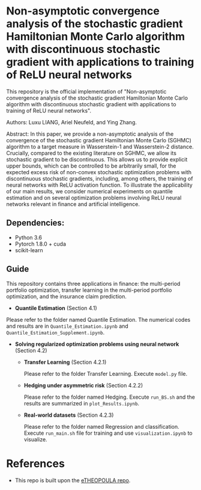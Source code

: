 # Non-asymptotic convergence analysis of the stochastic gradient Hamiltonian Monte Carlo algorithm with discontinuous stochastic gradient with applications to training of ReLU neural networks

This repository is the official implementation of "Non-asymptotic convergence analysis of the stochastic gradient Hamiltonian Monte Carlo algorithm with discontinuous stochastic gradient with applications to training of ReLU neural networks". 

Authors: Luxu LIANG, Ariel Neufeld, and Ying Zhang.

Abstract: In this paper, we provide a non-asymptotic analysis of the convergence of the stochastic gradient Hamiltonian Monte Carlo (SGHMC) algorithm to a target measure in Wasserstein-1 and Wasserstein-2 distance. Crucially, compared to the existing literature on SGHMC, we allow its stochastic gradient to be discontinuous.  This allows us to provide explicit upper bounds, which can be controlled to be arbitrarily small, for the expected excess risk of non-convex stochastic optimization problems with discontinuous stochastic gradients, including, among others, the training of neural networks with ReLU activation function. To illustrate the applicability of our main results, we consider numerical experiments on quantile estimation and on several optimization problems involving ReLU neural networks relevant in finance and artificial intelligence.

## Dependencies:
- Python 3.6
- Pytorch 1.8.0 + cuda
- scikit-learn

## Guide

This repository contains three applications in finance: the multi-period portfolio optimization, transfer learning in the multi-period portfolio optimization, and the insurance claim prediction.

* **Quantile Estimation** (Section 4.1)

Please refer to the folder named Quantile Estimation. The numerical codes and results are in ``Quantile_Estimation.ipynb`` and ``Quantile_Estimation_Supplement.ipynb``.

* **Solving regularized optimization problems using neural network** (Section 4.2)

  * **Transfer Learning** (Section 4.2.1)

    Please refer to the folder Transfer Learning. Execute ``model.py`` file.

  * **Hedging under asymmetric risk** (Section 4.2.2)

    Please refer to the folder named Hedging. Execute ``run_BS.sh`` and the results are summarized in ``plot_Results.ipynb``.

  * **Real-world datasets** (Section 4.2.3)

    Please refer to the folder named Regression and classification. Execute ``run_main.sh`` file for training and use ``visualization.ipynb`` to visualize.

# References
* This repo is built upon the [eTHEOPOULA repo](https://github.com/DongyoungLim/eTHEOPOULA).

